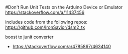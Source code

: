 #Don't Run Unit Tests on the Arduino Device or Emulator
https://stackoverflow.com/a/11437456

includes code from the following repos:
https://github.com/IronSavior/dsm2_tx

boost to junit converter 
* https://stackoverflow.com/a/4785867/4634140